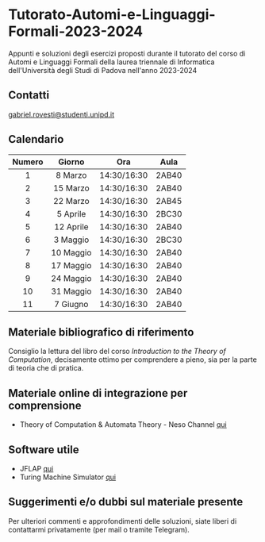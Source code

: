 # Tutorato-Automi-e-Linguaggi-Formali-2023-2024
Appunti e soluzioni degli esercizi proposti durante il tutorato del corso di Automi e Linguaggi Formali della laurea triennale di Informatica dell'Università degli Studi di Padova nell'anno 2023-2024

## Contatti

gabriel.rovesti@studenti.unipd.it

## Calendario

| **Numero** | **Giorno**   |  **Ora**    | **Aula** |
|:----------:|:------------:|:-----------:|:--------:|
|      1     |  8 Marzo     | 14:30/16:30 |   2AB40  |
|      2     |  15 Marzo    | 14:30/16:30 |   2AB40  |
|      3     |  22 Marzo    | 14:30/16:30 |   2AB45  |
|      4     |  5 Aprile    | 14:30/16:30 |   2BC30  |
|      5     |  12 Aprile   | 14:30/16:30 |   2AB40  |
|      6     |  3 Maggio    | 14:30/16:30 |   2BC30  |
|      7     |  10 Maggio   | 14:30/16:30 |   2AB40  |
|      8     |  17 Maggio   | 14:30/16:30 |   2AB40  |
|      9     |  24 Maggio   | 14:30/16:30 |   2AB40  |
|      10    |  31 Maggio   | 14:30/16:30 |   2AB40  |
|      11    |  7 Giugno    | 14:30/16:30 |   2AB40  |

## Materiale bibliografico di riferimento

Consiglio la lettura del libro del corso _Introduction to the Theory of Computation_, decisamente ottimo per comprendere a pieno,
sia per la parte di teoria che di pratica. 

## Materiale online di integrazione per comprensione

- Theory of Computation & Automata Theory - Neso Channel [qui](https://www.youtube.com/playlist?list=PLBlnK6fEyqRgp46KUv4ZY69yXmpwKOIev)

## Software utile

- JFLAP [qui](http://www.jflap.org/)
- Turing Machine Simulator [qui](http://morphett.info/turing/turing.html)

## Suggerimenti e/o dubbi sul materiale presente

Per ulteriori commenti e approfondimenti delle soluzioni, siate liberi di contattarmi privatamente (per mail o tramite Telegram).
